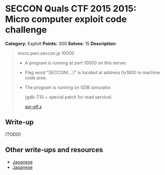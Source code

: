# SECCON Quals CTF 2015 2015: Micro computer exploit code challenge

**Category:** Exploit
**Points:** 300
**Solves:** 15
**Description:**

> micro.pwn.seccon.jp 10000
> 
> * A program is running at port 10000 on this server.
> 
> * Flag word "SECCON{...}" is located at address 0x1800 in machine code area.
> 
> * The program is running on GDB simurator.
> 
>   (gdb-7.10 + special patch for read service)
> 
>   [avr-elf.x](./avr-elf.x)


## Write-up

(TODO)

## Other write-ups and resources

* [Japanese](https://hackmd.io/s/VJ42d6j4e)
* [Japanese](http://amiq11.tumblr.com/post/134657262324/seccon2015-writeup-eeic-advent-calendar-day-6)
